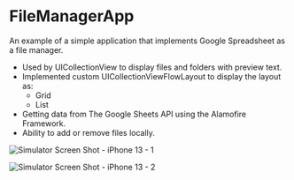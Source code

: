 # FileManagerApp

An example of a simple application that implements Google Spreadsheet as a file manager.

- Used by UICollectionView to display files and folders with preview text.
- Implemented custom UICollectionViewFlowLayout to display the layout as:
  - Grid
  - List
- Getting data from The Google Sheets API using the Alamofire Framework.
- Ability to add or remove files locally.

![Simulator Screen Shot - iPhone 13 - 1](https://user-images.githubusercontent.com/76821352/174804392-d5a75b41-0817-4b1c-b20c-36a6ef8de3ee.jpeg)

![Simulator Screen Shot - iPhone 13 - 2](https://user-images.githubusercontent.com/76821352/174804404-1886503b-ec34-4a91-b198-a3baee3fdfeb.jpeg)
